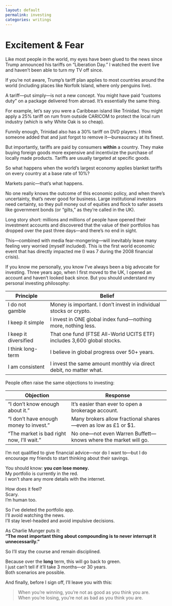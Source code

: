 ```yaml
---
layout: default
permalink: investing
categories: writings
---
```


# Excitement & Fear

Like most people in the world, my eyes have been glued to the news since Trump announced his tariffs on “Liberation Day.” I watched the event live and haven’t been able to turn my TV off since.

If you’re not aware, Trump’s tariff plan applies to most countries around the world (including places like Norfolk Island, where only penguins live).

A tariff—put simply—is not a new concept. You might have paid “customs duty” on a package delivered from abroad. It’s essentially the same thing.

For example, let’s say you were a Caribbean island like Trinidad. You might apply a 25% tariff on rum from outside CARICOM to protect the local rum industry (which is why White Oak is so cheap).

Funnily enough, Trinidad also has a 30% tariff on DVD players. I think someone added that and just forgot to remove it—bureaucracy at its finest.

But importantly, tariffs are paid by consumers **within** a country. They make buying foreign goods more expensive and incentivize the purchase of locally made products. Tariffs are usually targeted at specific goods.

So what happens when the world’s largest economy applies blanket tariffs on every country at a base rate of 10%?

Markets panic—that’s what happens.

No one really knows the outcome of this economic policy, and when there’s uncertainty, that’s never good for business. Large institutional investors need certainty, so they pull money out of equities and flock to safer assets like government bonds (or “gilts,” as they’re called in the UK).

Long story short: millions and millions of people have opened their investment accounts and discovered that the value of their portfolios has dropped over the past three days—and there’s no end in sight.

This—combined with media fear-mongering—will inevitably leave many feeling very worried (myself included). This is the first world economic event that has directly impacted me (I was 7 during the 2008 financial crisis).

If you know me personally, you know I’ve always been a big advocate for investing. Three years ago, when I first moved to the UK, I opened an account and haven’t looked back since. But you should understand my personal investing philosophy:

| Principle             | Belief                                                                 |
| --------------------- | ---------------------------------------------------------------------- |
| I do not gamble       | Money is important. I don’t invest in individual stocks or crypto.     |
| I keep it simple      | I invest in ONE global index fund—nothing more, nothing less.          |
| I keep it diversified | That one fund (FTSE All-World UCITS ETF) includes 3,600 global stocks. |
| I think long-term     | I believe in global progress over 50+ years.                           |
| I am consistent       | I invest the same amount monthly via direct debit, no matter what.     |

People often raise the same objections to investing:

| Objection                                 | Response                                                       |
| ----------------------------------------- | -------------------------------------------------------------- |
| “I don’t know enough about it.”           | It’s easier than ever to open a brokerage account.             |
| “I don’t have enough money to invest.”    | Many brokers allow fractional shares—even as low as £1 or $1.  |
| “The market is bad right now, I’ll wait.” | No one—not even Warren Buffett—knows where the market will go. |

I’m not qualified to give financial advice—nor do I want to—but I do encourage my friends to start thinking about their savings.

You should know: **you _can_ lose money.**  
My portfolio is currently in the red.  
I won’t share any more details with the internet.

How does it feel?  
Scary.  
I’m human too.

So I’ve deleted the portfolio app.  
I’ll avoid watching the news.  
I’ll stay level-headed and avoid impulsive decisions.

As Charlie Munger puts it:  
**“The most important thing about compounding is to never interrupt it unnecessarily.”**

So I’ll stay the course and remain disciplined.

Because over the **long** term, this will go back to green.  
I just can’t tell if it’ll take 3 months—or 30 years.  
Both scenarios are possible.

And finally, before I sign off, I’ll leave you with this:

> When you’re winning, you’re not as good as you think you are.  
> When you’re losing, you’re not as bad as you think you are.

